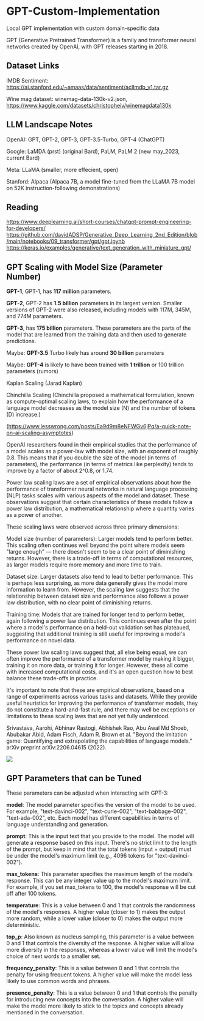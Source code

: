 # GPT-Custom-Implementation
Local GPT implementation with custom domain-specific data

GPT (Generative Pretrained Transformer) is a family and transformer neural networks created by OpenAI, with GPT releases starting in 2018.

## Dataset Links

IMDB Sentiment: https://ai.stanford.edu/~amaas/data/sentiment/aclImdb_v1.tar.gz

Wine mag dataset: winemag-data-130k-v2.json, https://www.kaggle.com/datasets/christopheiv/winemagdata130k

## LLM Landscape Notes

OpenAI: GPT, GPT-2, GPT-3, GPT-3.5-Turbo, GPT-4 (ChatGPT)

Google: LaMDA (prst) (original Bard), PaLM, PaLM 2 (new may_2023, current Bard)

Meta: LLaMA (smaller, more effecient, open)

Stanford: Alpaca (Alpaca 7B, a model fine-tuned from the LLaMA 7B model on 52K instruction-following demonstrations)

## Reading

https://www.deeplearning.ai/short-courses/chatgpt-prompt-engineering-for-developers/
https://github.com/davidADSP/Generative_Deep_Learning_2nd_Edition/blob/main/notebooks/09_transformer/gpt/gpt.ipynb
https://keras.io/examples/generative/text_generation_with_miniature_gpt/

## GPT Scaling with Model Size (Parameter Number)

**GPT-1**, GPT-1, has **117 million** parameters. 

**GPT-2**, GPT-2 has **1.5 billion** parameters in its largest version. Smaller versions of GPT-2 were also released, including models with 117M, 345M, and 774M parameters.

**GPT-3**, has **175 billion** parameters. These parameters are the parts of the model that are learned from the training data and then used to generate predictions.

Maybe: **GPT-3.5** Turbo likely has around **30 billion** parameters

Maybe: **GPT-4** is likely to have been trained with **1 trillion** or 100 trillion parameters (rumors)

Kaplan Scaling (Jarad Kaplan)

Chinchilla Scaling (Chinchilla proposed a mathematical formulation, known as compute-optimal scaling laws, to explain how the performance of a language model decreases as the model size (N) and the number of tokens (D) increase.)

(https://www.lesswrong.com/posts/Ea9d9m8eNFWGv6jPq/a-quick-note-on-ai-scaling-asymptotes)

OpenAI researchers found in their empirical studies that the performance of a model scales as a power-law with model size, with an exponent of roughly 0.8. This means that if you double the size of the model (in terms of parameters), the performance (in terms of metrics like perplexity) tends to improve by a factor of about 2^0.8, or 1.74.

Power law scaling laws are a set of empirical observations about how the performance of transformer neural networks in natural language processing (NLP) tasks scales with various aspects of the model and dataset. These observations suggest that certain characteristics of these models follow a power law distribution, a mathematical relationship where a quantity varies as a power of another.

These scaling laws were observed across three primary dimensions:

Model size (number of parameters): Larger models tend to perform better. This scaling often continues well beyond the point where models seem "large enough" — there doesn't seem to be a clear point of diminishing returns. However, there is a trade-off in terms of computational resources, as larger models require more memory and more time to train.

Dataset size: Larger datasets also tend to lead to better performance. This is perhaps less surprising, as more data generally gives the model more information to learn from. However, the scaling law suggests that the relationship between dataset size and performance also follows a power law distribution, with no clear point of diminishing returns.

Training time: Models that are trained for longer tend to perform better, again following a power law distribution. This continues even after the point where a model's performance on a held-out validation set has plateaued, suggesting that additional training is still useful for improving a model's performance on novel data.

These power law scaling laws suggest that, all else being equal, we can often improve the performance of a transformer model by making it bigger, training it on more data, or training it for longer. However, these all come with increased computational costs, and it's an open question how to best balance these trade-offs in practice.

It's important to note that these are empirical observations, based on a range of experiments across various tasks and datasets. While they provide useful heuristics for improving the performance of transformer models, they do not constitute a hard-and-fast rule, and there may well be exceptions or limitations to these scaling laws that are not yet fully understood.

Srivastava, Aarohi, Abhinav Rastogi, Abhishek Rao, Abu Awal Md Shoeb, Abubakar Abid, Adam Fisch, Adam R. Brown et al. "Beyond the imitation game: Quantifying and extrapolating the capabilities of language models." arXiv preprint arXiv:2206.04615 (2022).

![](img/pic_arduino_nano.png)


## GPT Parameters that can be Tuned

These parameters can be adjusted when interacting with GPT-3:

**model**: The model parameter specifies the version of the model to be used. For example, "text-davinci-002", "text-curie-002", "text-babbage-002", "text-ada-002", etc. Each model has different capabilities in terms of language understanding and generation.

**prompt**: This is the input text that you provide to the model. The model will generate a response based on this input. There's no strict limit to the length of the prompt, but keep in mind that the total tokens (input + output) must be under the model's maximum limit (e.g., 4096 tokens for "text-davinci-002").

**max_tokens**: This parameter specifies the maximum length of the model’s response. This can be any integer value up to the model's maximum limit. For example, if you set max_tokens to 100, the model's response will be cut off after 100 tokens.

**temperature**: This is a value between 0 and 1 that controls the randomness of the model's responses. A higher value (closer to 1) makes the output more random, while a lower value (closer to 0) makes the output more deterministic.

**top_p**: Also known as nucleus sampling, this parameter is a value between 0 and 1 that controls the diversity of the response. A higher value will allow more diversity in the responses, whereas a lower value will limit the model's choice of next words to a smaller set.

**frequency_penalty**: This is a value between 0 and 1 that controls the penalty for using frequent tokens. A higher value will make the model less likely to use common words and phrases.

**presence_penalty**: This is a value between 0 and 1 that controls the penalty for introducing new concepts into the conversation. A higher value will make the model more likely to stick to the topics and concepts already mentioned in the conversation.
